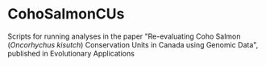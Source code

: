 # CohoSalmonCUs

Scripts for running analyses in the paper "Re-evaluating Coho Salmon (*Oncorhychus kisutch*) Conservation Units in Canada using Genomic Data", published in Evolutionary Applications

